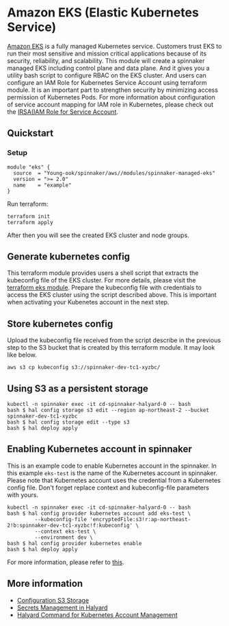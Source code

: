 # Amazon EKS (Elastic Kubernetes Service)
[Amazon EKS](https://aws.amazon.com/eks/) is a fully managed Kubernetes service. Customers trust EKS to run their most sensitive and mission critical applications because of its security, reliability, and scalability. This module will create a spinnaker managed EKS including control plane and data plane. And it gives you a utility bash script to configure RBAC on the EKS cluster. And users can configure an IAM Role for Kubernetes Service Account using terraform module. It is an important part to strengthen security by minimizing access permission of Kubernetes Pods. For more information about configuration of service account mapping for IAM role in Kubernetes, please check out the [IRSA(IAM Role for Service Account](https://github.com/Young-ook/terraform-aws-eks/blob/main/modules/iam-role-for-serviceaccount/README.md).

## Quickstart
### Setup
```hcl
module "eks" {
  source  = "Young-ook/spinnaker/aws//modules/spinnaker-managed-eks"
  version = ">= 2.0"
  name    = "example"
}
```
Run terraform:
```
terraform init
terraform apply
```
After then you will see the created EKS cluster and node groups.

## Generate kubernetes config
This terraform module provides users a shell script that extracts the kubeconfig file of the EKS cluster. For more details, please visit the [terraform eks module](
https://github.com/Young-ook/terraform-aws-eks/blob/main/README.md#generate-kubernetes-config).
Prepare the kubeconfig file with credentials to access the EKS cluster using the script described above. This is important when activating your Kubenetes account in the next step.

## Store kubernetes config
Upload the kubeconfig file received from the script describe in the previous step to the S3 bucket that is created by this terraform module. It may look like below.
```
aws s3 cp kubeconfig s3://spinnaker-dev-tc1-xyzbc/
```

## Using S3 as a persistent storage
```
kubectl -n spinnaker exec -it cd-spinnaker-halyard-0 -- bash
bash $ hal config storage s3 edit --region ap-northeast-2 --bucket spinnaker-dev-tc1-xyzbc
bash $ hal config storage edit --type s3
bash $ hal deploy apply
```

## Enabling Kubernetes account in spinnaker
This is an example code to enable Kubernetes account in the spinnaker. In this example `eks-test` is the name of the Kubernetes account in spinnaker. Please note that Kubernetes account uses the credential from a Kubernetes config file. Don't forget replace context and kubeconfig-file parameters with yours.
```
kubectl -n spinnaker exec -it cd-spinnaker-halyard-0 -- bash
bash $ hal config provider kubernetes account add eks-test \
         --kubeconfig-file 'encryptedFile:s3!r:ap-northeast-2!b:spinnaker-dev-tc1-xyzbc!f:kubeconfig' \
         --context eks-test \
         --environment dev \
bash $ hal config provider kubernetes enable
bash $ hal deploy apply
```
For more information, please refer to [this](https://spinnaker.io/setup/install/providers/kubernetes-v2/).

## More information
- [Configuration S3 Storage](https://spinnaker.io/setup/install/storage/s3/)
- [Secrets Management in Halyard](https://spinnaker.io/reference/halyard/secrets/)
- [Halyard Command for Kubernetes Account Management](https://spinnaker.io/reference/halyard/commands/#hal-config-provider-kubernetes-account-add)
